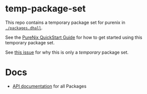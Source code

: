 # temp-package-set

This repo contains a temporary package set for purenix in [`./packages.dhall`](./packages.dhall).

See the [PureNix QuickStart Guide](https://github.com/purenix-org/purenix/blob/main/docs/quick-start.md) for how to get started using this temporary package set.

See [this issue](https://github.com/purenix-org/purenix/issues/36) for why this is only a _temporary_ package set.

# Docs

- [API documentation](https://purenix-org.github.io/temp-package-set) for all Packages
